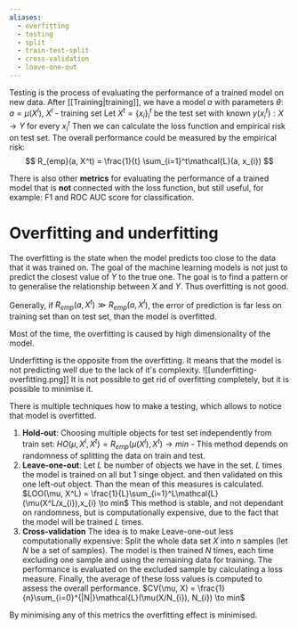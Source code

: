 ```yaml
---
aliases:
  - overfitting
  - testing
  - split
  - train-test-split
  - cross-validation
  - loave-one-out
---
```

Testing is the process of evaluating the performance of a trained model on new data.
 After [[Training|training]], we have a model $a$ with parameters $\theta$:
	 $a = \mu(X^l)$, $X^l$ - training set
Let $X^t = \{ x_{i} \}^t_{i}$ be the test set with known $y(x_{i}^t): X\to Y$ for every $x_{i}^t$
Then we can calculate the loss function and empirical risk on test set.
The overall performance could be measured by the empirical risk:
$$
R_{emp}(a, X^t) = \frac{1}{t} \sum_{i=1}^t\mathcal{L}(a, x_{i})
$$

There is also other **metrics** for evaluating the performance of a trained model that is **not** connected with the loss function, but still useful, for example: F1 and ROC AUC score for classification.

# Overfitting and underfitting

The overfitting is the state when the model predicts too close to the data that it was trained on. The goal of the machine learning models is not just to predict the closest value of $Y$ to the true one. The goal is to find a pattern or to generalise the relationship between $X$ and $Y$. Thus overfitting is not good.

Generally, if $R_{emp}(a, X^t) \gg R_{emp}(a, X^l)$, the error of prediction is far less on training set than on test set, than the model is overfitted.

Most of the time, the overfitting is caused by high dimensionality of the model.

Underfitting is the opposite from the overfitting. It means that the model is not predicting well due to the lack of it's complexity.
![[underfitting-overfitting.png]]
It is not possible to get rid of overfitting completely, but it is possible to minimise it.

There is multiple techniques how to make a testing, which allows to notice that model is overfitted.

1.  **Hold-out**:
		Choosing multiple objects for test set independently from train set:
			$HO(\mu,X^l, X^t) = R_{emp}(\mu(X^l), X^t) \to min$
		- This method depends on randomness of splitting the data on train and test.
2. **Leave-one-out**:
		Let $L$ be number of objects we have in the set. $L$ times the model is trained on all but 1 singe object. and then validated on this one left-out object. Than the mean of this measures is calculated.
			$LOO(\mu, X^L) = \frac{1}{L}\sum_{i=1}^L\mathcal{L}(\mu(X^L/x_{i}),x_{i} \to min$
		This method is stable, and not dependant on randomness, but is computationally expensive, due to the fact that the model will be trained $L$ times.
3. **Cross-validation**
		The idea is to make Leave-one-out less computationally expensive:
		Split the whole data set $X$ into $n$ samples (let $N$ be a set of samples). The model is then trained $N$ times, each time excluding one sample and using the remaining data for training. The performance is evaluated on the excluded sample by calculating a loss measure. Finally, the average of these loss values is computed to assess the overall performance.
			$CV(\mu, X) = \frac{1}{n}\sum_{i=0}^{|N|}\mathcal{L}(\mu(X/N_{i}), N_{i}) \to min$

By minimising any of this metrics the overfitting effect is minimised.